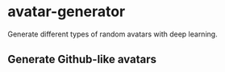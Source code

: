 # avatar-generator
Generate different types of random avatars with deep learning.

## Generate Github-like avatars
